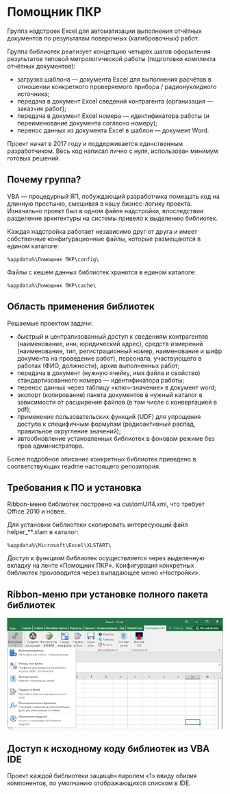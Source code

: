 # Помощник ПКР
Группа надстроек Excel для автоматизации выполнения отчётных документов по результатам поверочных (калибровочных) работ.

Группа библиотек реализует концепцию четырёх шагов оформления результатов типовой метрологической работы (подготовки комплекта отчётных документов):
- загрузка шаблона — документа Excel для выполнения расчётов в отношении конкретного проверяемого прибора / радионуклидного источника;
- передача в документ Excel сведений контрагента (организация — заказчик работ);
- передача в документ Excel номера — идентификатора работы (и переименование документа согласно номеру);
- перенос данных из документа Excel в шаблон — документ Word.

Проект начат в 2017 году и поддерживается единственным разработчиком.
Весь код написал лично с нуля, использован минимум готовых решений. 

## Почему группа?
VBA — процедурный ЯП, побуждающий разработчика помещать код на длинную простыню, смешивая в кашу бизнес-логику проекта. 
Изначально проект был в одном файле надстройки, впоследствии разделение архитектуры на системы привело к выделению библиотек.

Каждая надстройка работает независимо друг от друга и имеет собственные конфигурационные файлы, которые размещаются в едином каталоге: 
```
%appdata%\Помощник ПКР\config\
```
Файлы с кешем данных библиотек хранятся в едином каталоге:
```
%appdata%\Помощник ПКР\cache\
```

## Область применения библиотек

Решаемые проектом задачи:
- быстрый и централизованный доступ к сведениям контрагентов (наименование, инн, юридический адрес), средств измерений (наименование, тип, регистрационный номер, наименование и шифр документа на проведение работ), персонала, участвующего в работах (ФИО, должности), архив выполненных работ;
- передача в документ (нужную ячейку, имя файла и свойство) стандартизованного номера — идентификатора работы;
- перенос данных через таблицу «ключ-значение» в документ word;
- экспорт (копирование) пакета документов в нужный каталог в зависимости от расширения файлов (в том числе с конвертацией в pdf);
- применение пользовательских функций (UDF) для упрощения доступа к специфичным формулам (радиоактивный распад, правильное округление значений);
- автообновление установленных библиотек в фоновом режиме без прав администратора.

Более подробное описание конкретных библиотек приведено в соответствующих readme настоящего репозитория.

## Требования к ПО и установка 

Ribbon-меню библиотек построено на customUI14.xml, что требует Office 2010 и новее.

Для установки библиотеки скопировать интересующий файл helper_**.xlam в каталог: 
```
%appdata%\Microsoft\Excel\XLSTART\
```
Доступ к функциям библиотек осуществляется через выделенную вкладку на ленте «Помощник ПКР».
Конфигурация конкретных библиотек производится через выпадающее меню «Настройки».

## Ribbon-меню при установке полного пакета библиотек

![Title](https://github.com/akolodka/VBA/blob/main/resources/helper_ribbonMenu.png)

## Доступ к исходному коду библиотек из VBA IDE 
Проект каждой библиотеки защищён паролем «1» ввиду обилия компонентов, по умолчанию отображающихся списком в IDE.
